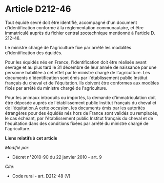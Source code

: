 # Article D212-46

Tout équidé sevré doit être identifié, accompagné d'un document d'identification conforme à la réglementation communautaire,
et être immatriculé auprès du fichier central zootechnique mentionné à l'article D. 212-48. 

Le ministre chargé de l'agriculture fixe par arrêté les modalités d'identification des équidés. 

Pour les équidés nés en France, l'identification doit être réalisée avant sevrage et au plus tard le 31 décembre de leur
année de naissance par une personne habilitée à cet effet par le ministre chargé de l'agriculture. Les documents
d'identification sont émis par l'établissement public Institut français du cheval et de l'équitation. Ils doivent être
conformes aux modèles fixés par arrêté du ministre chargé de l'agriculture. 

Pour les animaux introduits ou importés, la demande d'immatriculation doit être déposée auprès de l'établissement public
Institut français du cheval et de l'équitation.A cette occasion, les documents émis par les autorités étrangères pour des
équidés nés hors de France sont validés ou remplacés, le cas échéant, par l'établissement public Institut français du cheval
et de l'équitation dans des conditions fixées par arrêté du ministre chargé de l'agriculture.

**Liens relatifs à cet article**

_Modifié par_:

  - Décret n°2010-90 du 22 janvier 2010 - art. 9

_Cite_:

  - Code rural - art. D212-48 (V)
